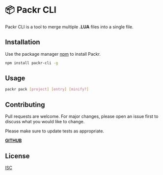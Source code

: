
# 📦 Packr CLI

Packr CLI is a tool to merge multiple **.LUA** files into a single file.

## Installation

Use the package manager [npm](https://www.npmjs.com/package/packr-cli) to install Packr.

```bash
npm install packr-cli -g
```

## Usage

```bash
packr pack [project] [entry] [minify?]
```

## Contributing
Pull requests are welcome. For major changes, please open an issue first to discuss what you would like to change.

Please make sure to update tests as appropriate.

[**GITHUB**](https://github.com/Poly-cryptic/packr-cli)

## License
[ISC](https://choosealicense.com/licenses/isc/)